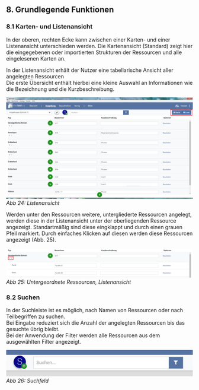 ﻿## 8. Grundlegende Funktionen

### 8.1 Karten- und Listenansicht

In der oberen, rechten Ecke kann zwischen einer Karten- und einer
Listenansicht unterschieden werden. Die Kartenansicht (Standard) zeigt
hier die eingegebenen oder importierten Strukturen der Ressourcen und
alle eingelesenen Karten an.

In der Listenansicht erhält der Nutzer eine tabellarische Ansicht aller
angelegten Ressourcen\
Die erste Übersicht enthält hierbei eine kleine Auswahl an Informationen
wie die Bezeichnung und die Kurzbeschreibung.

![handbuch_basics_01](images/handbuch_basics_01.PNG)
*Abb 24: Listenansicht*

Werden unter den Ressourcen weitere, untergliederte Ressourcen angelegt, werden diese in der Listenansicht
unter der oberliegenden Ressource angezeigt. Standartmäßig sind diese eingklappt und durch einen grauen Pfeil
markiert. Durch einfaches Klicken auf diesen werden diese Ressourcen angezeigt (Abb. 25).

![handbuch_basics_02](images/handbuch_basics_02.PNG)\
*Abb 25: Untergeordnete Ressourcen, Listenansicht*

### 8.2 Suchen

In der Suchleiste ist es möglich, nach Namen von Ressourcen oder nach
Teilbegriffen zu suchen.\
Bei Eingabe reduziert sich die Anzahl der angelegten Ressourcen bis das
gesuchte übrig bleibt.\
Bei der Anwendung der Filter werden alle Ressourcen aus dem ausgewählten
Filter angezeigt.

![handbuch_basics_03](images/handbuch_basics_03.PNG)\
*Abb 26: Suchfeld*
